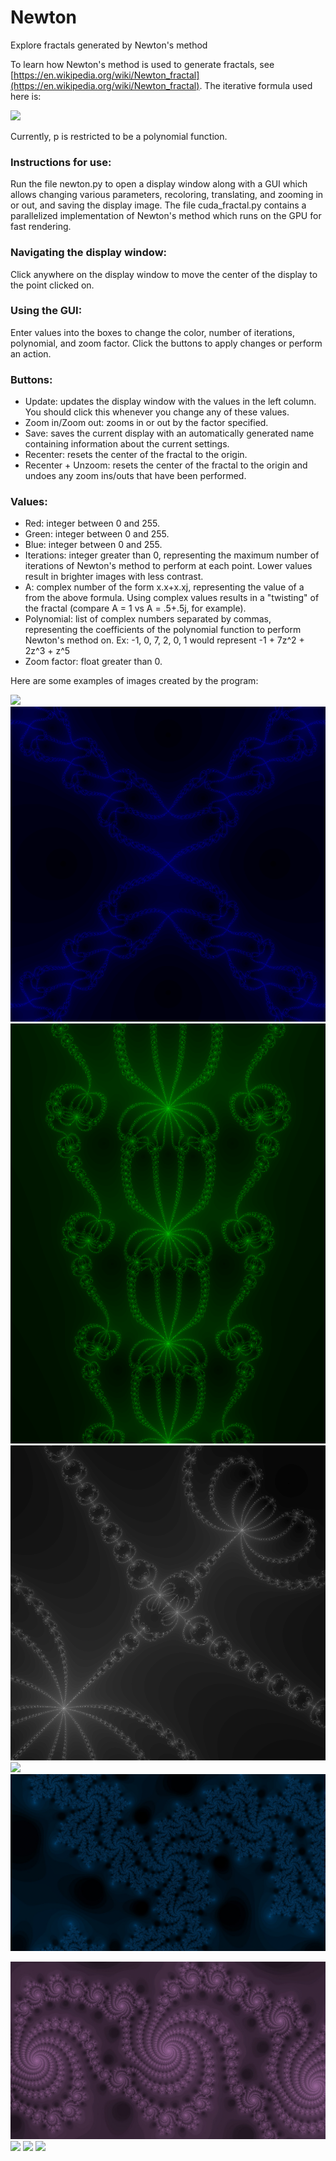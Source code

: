 # Newton
Explore fractals generated by Newton's method

To learn how Newton's method is used to generate fractals, see [https://en.wikipedia.org/wiki/Newton_fractal](https://en.wikipedia.org/wiki/Newton_fractal). The iterative formula used here is:

![](http://latex2png.com/output//latex_648e4e9d0d536d7a7e0aa4f860060a8f.png)

Currently, p is restricted to be a polynomial function.

### Instructions for use: 
Run the file newton.py to open a display window along with a GUI which allows changing various parameters, recoloring, translating, and zooming in or out, and saving the display image. The file cuda_fractal.py contains a parallelized implementation of Newton's method which runs on the GPU for fast rendering.

### Navigating the display window: 
Click anywhere on the display window to move the center of the display to the point clicked on.

### Using the GUI: 
Enter values into the boxes to change the color, number of iterations, polynomial, and zoom factor. Click the buttons to apply changes or perform an action.

### Buttons: 
* Update: updates the display window with the values in the left column. You should click this whenever you change any of these values. 
* Zoom in/Zoom out: zooms in or out by the factor specified. 
* Save: saves the current display with an automatically generated name containing information about the current settings. 
* Recenter: resets the center of the fractal to the origin. 
* Recenter + Unzoom: resets the center of the fractal to the origin and undoes any zoom ins/outs that have been performed.

### Values: 
* Red: integer between 0 and 255.
* Green: integer between 0 and 255.
* Blue: integer between 0 and 255.
* Iterations: integer greater than 0, representing the maximum number of iterations of Newton's method to perform at each point. Lower values result in brighter images with less contrast. 
* A: complex number of the form x.x+x.xj, representing the value of a from the above formula. Using complex values results in a "twisting" of the fractal (compare A = 1 vs A = .5+.5j, for example). 
* Polynomial: list of complex numbers separated by commas, representing the coefficients of the polynomial function to perform Newton's method on. Ex: -1, 0, 7, 2, 0, 1 would represent -1 + 7z^2 + 2z^3 + z^5
* Zoom factor: float greater than 0.

Here are some examples of images created by the program:

![](https://github.com/SethEBaldwin/Newton/blob/master/fractals/Newton_(1%2B0j)_%5B(-1%2B0j)%2C%200j%2C%20(2%2B0j)%2C%200j%2C%20(-3%2B0j)%2C%200j%2C%20(-2%2B0j)%2C%200j%2C%20(1%2B0j)%5D_255_140_0_N50_0.jpg)
![](https://github.com/SethEBaldwin/Newton/blob/master/fractals/0011%5B2%2C1%2C-3%5D%5B4%2C2%2C0%5D_N50_1x.png)
![](https://github.com/SethEBaldwin/Newton/blob/master/fractals/newton2.png)
![](https://github.com/SethEBaldwin/Newton/blob/master/fractals/1111%5B5%2C2%2C1%5D%5B9%2C5%2C1%5D2x.png)
![](https://github.com/SethEBaldwin/Newton/blob/master/fractals/Newton_(1%2B0j)_%5B(9%2B0j)%2C%20(-3%2B0j)%2C%200j%2C%200j%2C%20(-5%2B0j)%2C%200j%2C%20(-2%2B0j)%5D_72_209_204_N50_2.jpg)
![](https://github.com/SethEBaldwin/Newton/blob/master/fractals/Newton_(1.5%2B0.8j)_%5B(-1%2B0j)%2C%200j%2C%200j%2C%20(1%2B0j)%5D_0_150_255_N100_0.jpg)

![](https://github.com/SethEBaldwin/Newton/blob/master/fractals/Newton_(0.5%2B0.8j)_%5B(-1%2B0j)%2C%200j%2C%200j%2C%20(10%2B0j)%5D_150_100_150_N100_1.jpg)
![](https://github.com/SethEBaldwin/Newton/blob/master/fractals/Newton_(0.8%2B0.8j)_%5B(-1%2B0j)%2C%20(1%2B0j)%2C%20(-1%2B0j)%2C%20(1%2B0j)%2C%20(-1%2B0j)%2C%20(1%2B0j)%2C%20(-1%2B0j)%2C%20(-1%2B0j)%2C%20(-1%2B0j)%2C%20(1%2B0j)%5D_175_238_238_N150_12.jpg)
![](https://github.com/SethEBaldwin/Newton/blob/master/fractals/Newton_(1.5%2B0.7j)_%5B(-1%2B0j)%2C%20(1%2B0j)%2C%20(-1%2B0j)%2C%20(1%2B0j)%2C%20(-1%2B0j)%2C%20(1%2B0j)%2C%20(-1%2B0j)%2C%20(1%2B0j)%2C%20(-1%2B0j)%5D_0_150_255_N120_1.jpg)
![](https://github.com/SethEBaldwin/Newton/blob/master/fractals/Newton_(0.5%2B0.8j)_%5B(-1%2B0j)%2C%20(1%2B0j)%2C%20(-1%2B0j)%2C%20(1%2B0j)%2C%20(-1%2B0j)%2C%20(1%2B0j)%2C%20(-1%2B0j)%2C%20(-1%2B0j)%2C%20(-1%2B0j)%2C%20(1%2B0j)%5D_64_224_208_N400_13.jpg)
